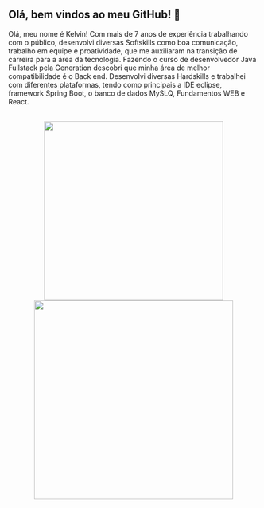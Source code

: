 <h2>Olá, bem vindos ao meu GitHub! 👋 </h2>

<p>Olá, meu nome é Kelvin! Com mais de 7 anos de experiência trabalhando com o público, desenvolvi diversas Softskills como boa comunicação, trabalho em equipe e proatividade, que me auxiliaram na transição de carreira para a área da tecnologia. Fazendo o curso de desenvolvedor Java Fullstack pela Generation descobri que minha área de melhor compatibilidade é o Back end. Desenvolvi diversas Hardskills e trabalhei com diferentes plataformas, tendo como principais a IDE eclipse, framework Spring Boot, o banco de dados MySLQ, Fundamentos WEB e React.</p>
<br>
<div align="center">
  <img  width="360px" src="https://github-readme-stats.vercel.app/api?username=KeelvinW&show_icons=true,css&layout=compact&theme=dark" />
  <img  width="400px" src="https://github-readme-stats.vercel.app/api/top-langs/?username=KeelvinW&layout=compact&theme=dark" />
</div>


